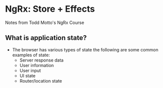 # NgRx: Store + Effects
Notes from Todd Motto's NgRx Course

## What is application state?
* The browser has various types of state the following are some common examples of state:
    * Server response data
    * User information
    * User input
    * UI state
    * Router/location state
